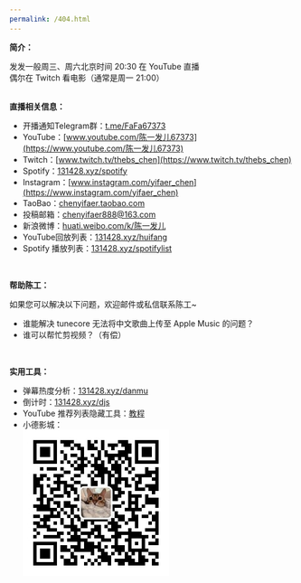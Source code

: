 ```yaml
---
permalink: /404.html
---
```


**简介：**

发发一般周三、周六北京时间 20:30 在 YouTube 直播  
偶尔在 Twitch 看电影（通常是周一 21:00）
<br/><br/>

**直播相关信息：**
- 开播通知Telegram群：[t.me/FaFa67373](https://t.me/FaFa67373)
- YouTube：[www.youtube.com/陈一发儿67373](https://www.youtube.com/陈一发儿67373)
- Twitch：[www.twitch.tv/thebs_chen](https://www.twitch.tv/thebs_chen)
- Spotify：[131428.xyz/spotify](https://131428.xyz/spotify)
- Instagram：[www.instagram.com/yifaer_chen](https://www.instagram.com/yifaer_chen)
- TaoBao：[chenyifaer.taobao.com](https://chenyifaer.taobao.com)
- 投稿邮箱：<chenyifaer888@163.com>
- 新浪微博：[huati.weibo.com/k/陈一发儿](https://huati.weibo.com/k/陈一发儿)
- YouTube回放列表：[131428.xyz/huifang](https://131428.xyz/huifang)
- Spotify 播放列表：[131428.xyz/spotifylist](https://131428.xyz/spotifylist)
<br/>

**帮助陈工：**

如果您可以解决以下问题，欢迎邮件或私信联系陈工~ 
- 谁能解决 tunecore 无法将中文歌曲上传至 Apple Music 的问题？
- 谁可以帮忙剪视频？（有偿）
<br/>

**实用工具：**
- 弹幕热度分析：[131428.xyz/danmu](https://131428.xyz/danmu)
- 倒计时：[131428.xyz/djs](https://131428.xyz/djs)
- YouTube 推荐列表隐藏工具：[教程](https://www.bilibili.com/video/BV1e3411e7oR/)
- 小德影城：  
![公众号二维码](res/gzhewm.jpg)

